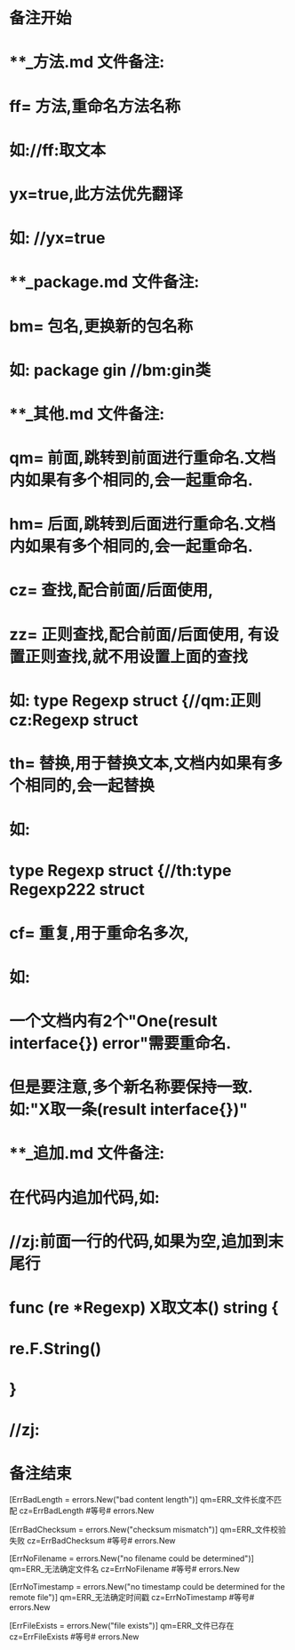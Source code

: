 # 备注开始
# **_方法.md 文件备注:
# ff= 方法,重命名方法名称
# 如://ff:取文本
#
# yx=true,此方法优先翻译
# 如: //yx=true

# **_package.md 文件备注:
# bm= 包名,更换新的包名称 
# 如: package gin //bm:gin类

# **_其他.md 文件备注:
# qm= 前面,跳转到前面进行重命名.文档内如果有多个相同的,会一起重命名.
# hm= 后面,跳转到后面进行重命名.文档内如果有多个相同的,会一起重命名.
# cz= 查找,配合前面/后面使用,
# zz= 正则查找,配合前面/后面使用, 有设置正则查找,就不用设置上面的查找
# 如: type Regexp struct {//qm:正则 cz:Regexp struct
#
# th= 替换,用于替换文本,文档内如果有多个相同的,会一起替换
# 如:
# type Regexp struct {//th:type Regexp222 struct
#
# cf= 重复,用于重命名多次,
# 如: 
# 一个文档内有2个"One(result interface{}) error"需要重命名.
# 但是要注意,多个新名称要保持一致. 如:"X取一条(result interface{})"

# **_追加.md 文件备注:
# 在代码内追加代码,如:
# //zj:前面一行的代码,如果为空,追加到末尾行
# func (re *Regexp) X取文本() string { 
# re.F.String()
# }
# //zj:
# 备注结束

[ErrBadLength = errors.New("bad content length")]
qm=ERR_文件长度不匹配
cz=ErrBadLength #等号# errors.New

[ErrBadChecksum = errors.New("checksum mismatch")]
qm=ERR_文件校验失败
cz=ErrBadChecksum #等号# errors.New

[ErrNoFilename = errors.New("no filename could be determined")]
qm=ERR_无法确定文件名
cz=ErrNoFilename #等号# errors.New

[ErrNoTimestamp = errors.New("no timestamp could be determined for the remote file")]
qm=ERR_无法确定时间戳
cz=ErrNoTimestamp #等号# errors.New

[ErrFileExists = errors.New("file exists")]
qm=ERR_文件已存在
cz=ErrFileExists #等号# errors.New
